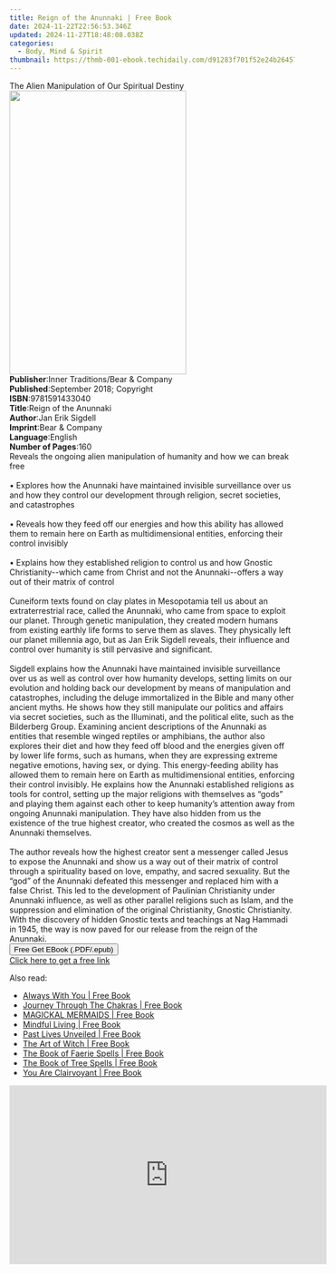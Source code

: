 ```yaml
---
title: Reign of the Anunnaki | Free Book
date: 2024-11-22T22:56:53.346Z
updated: 2024-11-27T18:48:08.038Z
categories:
  - Body, Mind & Spirit
thumbnail: https://thmb-001-ebook.techidaily.com/d91283f701f52e24b26457baf74f5209a7c7e5c91ee5f24ace417a99b141feee.jpg
---
```

<main id="book-container">
  <div class="flex flex-col">
    <div class="book-brief flex-1 py-6 px-4 sm:p-6 md:py-10 md:px-8">
      <!-- brief-->
      <div class="book-brief-main">
        The Alien Manipulation of Our Spiritual Destiny
      </div>
    </div>
    <div
      class="book-meta-info flex-1 grid gap-4 col-start-1 col-end-3 row-start-1 sm:mb-6 sm:grid-cols-4 lg:gap-6 lg:col-start-2 lg:row-end-6 lg:row-span-6 lg:mb-0"
    >
      <div
        class="book-meta-info-left place-content-center mt-4 p-4 text-sm leading-6 col-start-2 col-span-2 dark:text-slate-400"
      >
        <img
          class="w-full h-500 object-cover rounded-lg sm:h-255 sm:col-span-2 lg:col-span-full"
          src="https://img-001-ebook.techidaily.com/d1209df28f335f3468aa5a2697b73015b50a3f9bec9249c24e82e53daf516303.jpg"
          alt=""
          width="312"
          height="500"
        />
      </div>
      <div
        class="book-meta-info-right mt-2 col-start-1 row-start-2 col-span-3 self-center"
      >
        <!-- meta data  -->
        <div class="flex flex-col px-4 md:px-8">
          <div class="flex-1">
            <strong>Publisher</strong>:<span class="px-2"
              >Inner Traditions/Bear &amp; Company</span
            >
          </div>
          <div class="flex-1">
            <strong>Published</strong>:<span class="px-2"
              >September 2018; Copyright</span
            >
          </div>
          <div class="flex-1">
            <strong>ISBN</strong>:<span class="px-2">9781591433040</span>
          </div>
          <div class="flex-1">
            <strong>Title</strong>:<span class="px-2"
              >Reign of the Anunnaki</span
            >
          </div>
          <div class="flex-1">
            <strong>Author</strong>:<span class="px-2">Jan Erik Sigdell</span>
          </div>
          <div class="flex-1">
            <strong>Imprint</strong>:<span class="px-2"
              >Bear &amp; Company</span
            >
          </div>
          <div class="flex-1">
            <strong>Language</strong>:<span class="px-2">English</span>
          </div>
          <div class="flex-1">
            <strong>Number of Pages</strong>:<span class="px-2">160</span>
          </div>
        </div>
      </div>
    </div>
    <div class="book-description flex-1 py-6 px-4 sm:p-6 md:py-10 md:px-8">
      <div class="book-description-main">
        <div accordion-content="" id="description">
          Reveals the ongoing alien manipulation of humanity and how we can
          break free <br /><br />• Explores how the Anunnaki have maintained
          invisible surveillance over us and how they control our development
          through religion, secret societies, and catastrophes <br /><br />•
          Reveals how they feed off our energies and how this ability has
          allowed them to remain here on Earth as multidimensional entities,
          enforcing their control invisibly <br /><br />• Explains how they
          established religion to control us and how Gnostic Christianity--which
          came from Christ and not the Anunnaki--offers a way out of their
          matrix of control <br /><br />Cuneiform texts found on clay plates in
          Mesopotamia tell us about an extraterrestrial race, called the
          Anunnaki, who came from space to exploit our planet. Through genetic
          manipulation, they created modern humans from existing earthly life
          forms to serve them as slaves. They physically left our planet
          millennia ago, but as Jan Erik Sigdell reveals, their influence and
          control over humanity is still pervasive and significant.
          <br /><br />Sigdell explains how the Anunnaki have maintained
          invisible surveillance over us as well as control over how humanity
          develops, setting limits on our evolution and holding back our
          development by means of manipulation and catastrophes, including the
          deluge immortalized in the Bible and many other ancient myths. He
          shows how they still manipulate our politics and affairs via secret
          societies, such as the Illuminati, and the political elite, such as
          the Bilderberg Group. Examining ancient descriptions of the Anunnaki
          as entities that resemble winged reptiles or amphibians, the author
          also explores their diet and how they feed off blood and the energies
          given off by lower life forms, such as humans, when they are
          expressing extreme negative emotions, having sex, or dying. This
          energy-feeding ability has allowed them to remain here on Earth as
          multidimensional entities, enforcing their control invisibly. He
          explains how the Anunnaki established religions as tools for control,
          setting up the major religions with themselves as “gods” and playing
          them against each other to keep humanity’s attention away from ongoing
          Anunnaki manipulation. They have also hidden from us the existence of
          the true highest creator, who created the cosmos as well as the
          Anunnaki themselves. <br /><br />The author reveals how the highest
          creator sent a messenger called Jesus to expose the Anunnaki and show
          us a way out of their matrix of control through a spirituality based
          on love, empathy, and sacred sexuality. But the “god” of the Anunnaki
          defeated this messenger and replaced him with a false Christ. This led
          to the development of Paulinian Christianity under Anunnaki influence,
          as well as other parallel religions such as Islam, and the suppression
          and elimination of the original Christianity, Gnostic Christianity.
          With the discovery of hidden Gnostic texts and teachings at Nag
          Hammadi in 1945, the way is now paved for our release from the reign
          of the Anunnaki.
        </div>
        <div class="accordion-fader"></div>
      </div>
    </div>
    <div class="book-excerpts flex-1 py-6 px-4 sm:p-6 md:py-10 md:px-8"></div>
    <div
      class="book-about-author flex-1 py-6 px-4 sm:p-6 md:py-10 md:px-8"
    ></div>
    <div class="book-free-get flex-1 py-6 px-4 sm:p-6 md:py-10 md:px-8">
      <button
        id="btn-free-get"
        class="bg-blue-500 hover:bg-blue-700 text-white font-bold py-2 px-4 rounded"
      >
        Free Get EBook (.PDF/.epub)
      </button>
      <div id="countdown-display" class="px-2 text-lg mt-2"></div>
      <a
        id="free-link"
        class="hidden bg-blue-500 hover:bg-blue-700 text-white font-bold py-2 px-4 rounded"
        href="https://www.ebooks.com/en-us/book/96028111/reign-of-the-anunnaki/jan-erik-sigdell/"
        target="_blank"
        >Click here to get a free link</a
      >
    </div>
    <script>
      let countdownTime = 0;
      let countdownInterval = null;
      document
        .getElementById('btn-free-get')
        .addEventListener('click', startCountdown);
      function startCountdown() {
        countdownTime = new Date().getTime() + 60000 * 3;
        countdownInterval = setInterval(updateCountdown, 1000);
        document.getElementById('btn-free-get').disabled = true;
        document
          .getElementById('btn-free-get')
          .classList.add('bg-gray-500', 'cursor-not-allowed');
      }
      function updateCountdown() {
        let currentTime = new Date().getTime();
        let timeLeft = countdownTime - currentTime;
        let secondsLeft = Math.floor(timeLeft / 1000);
        document.getElementById('countdown-display').innerHTML =
          `Remaining time: ${secondsLeft} seconds.`;
        if (secondsLeft <= 0) {
          clearInterval(countdownInterval);
          document.getElementById('btn-free-get').classList.add('hidden');
          document.getElementById('free-link').classList.remove('hidden');
          document.getElementById('countdown-display').innerHTML = '';
        }
      }
    </script>
  </div>
</main>

<ins class="adsbygoogle"
      style="display:block"
      data-ad-client="ca-pub-7571918770474297"
      data-ad-slot="8358498916"
      data-ad-format="auto"
      data-full-width-responsive="true"></ins>
    

<span class="atpl-alsoreadstyle">Also read:</span>
<div><ul>
<li><a href="https://novels-ebooks.techidaily.com/211372563-9781925429749-always-with-you/"><u>Always With You | Free Book</u></a></li>
<li><a href="https://novels-ebooks.techidaily.com/211372593-9781925924121-journey-through-the-chakras/"><u>Journey Through The Chakras | Free Book</u></a></li>
<li><a href="https://novels-ebooks.techidaily.com/211372598-9781925924817-magickal-mermaids/"><u>MAGICKAL MERMAIDS | Free Book</u></a></li>
<li><a href="https://novels-ebooks.techidaily.com/211372581-9781925682403-mindful-living/"><u>Mindful Living | Free Book</u></a></li>
<li><a href="https://novels-ebooks.techidaily.com/211372583-9781925682465-past-lives-unveiled/"><u>Past Lives Unveiled | Free Book</u></a></li>
<li><a href="https://novels-ebooks.techidaily.com/211372594-9781925924138-the-art-of-witch/"><u>The Art of Witch | Free Book</u></a></li>
<li><a href="https://novels-ebooks.techidaily.com/211372595-9781925924145-the-book-of-faerie-spells/"><u>The Book of Faerie Spells | Free Book</u></a></li>
<li><a href="https://novels-ebooks.techidaily.com/211372596-9781925924152-the-book-of-tree-spells/"><u>The Book of Tree Spells | Free Book</u></a></li>
<li><a href="https://novels-ebooks.techidaily.com/211372597-9781925924169-you-are-clairvoyant/"><u>You Are Clairvoyant | Free Book</u></a></li>
</ul></div>

<!-- affiliate ads begin -->
<iframe width="560" height="315" src="https://www.youtube.com/embed/nlwr9LjJ-ng?si=I6UNAtfBkY2FTceu&autoplay=1" title="YouTube video player" frameborder="0" allow="accelerometer; autoplay; clipboard-write; encrypted-media; gyroscope; picture-in-picture; web-share" referrerpolicy="strict-origin-when-cross-origin" allowfullscreen></iframe>
<!-- affiliate ads end -->

